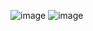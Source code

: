 ![image](https://github.com/user-attachments/assets/5c4f69cc-5e6e-4754-b95d-3c48bb43109e)
![image](https://github.com/user-attachments/assets/3591b134-892c-4611-b2e4-767ce21bdcce)
